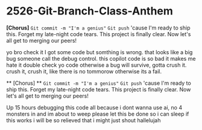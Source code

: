 # 2526-Git-Branch-Class-Anthem


**[Chorus]**
`Git commit -m "I'm a genius"`
`Git push` 'cause I'm ready to ship this.
Forget my late-night code tears.
This project is finally clear.
Now let's all get to merging our peers!


 yo bro check it I got some code but somthing is wrong.
 that looks like a big bug someone call the debug control.
 this copilot code is so bad it makes me hate it
 double check yo code otherwise a bug will survive, gotta crush it.
 crush it, crush it, like there is no tommorow otherwise its a fail.


** [Chorus] **
`Git commit -m "I'm a genius"`
`Git push` 'cause I'm ready to ship this.
Forget my late-night code tears.
This project is finally clear.
Now let's all get to merging our peers!


Up 15 hours debugging this code
all because i dont wanna use ai, no
4 monsters in and im about to weep
please let this be done so i can sleep
if this works i will be so relieved
that i might just shout hallelujah
